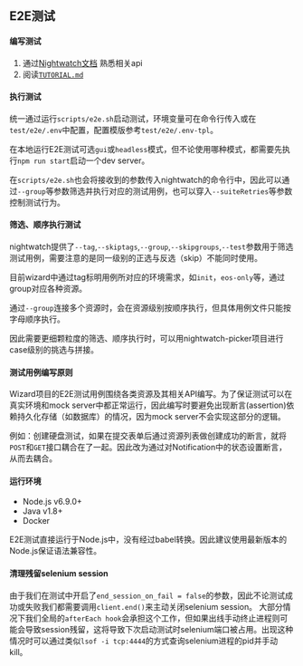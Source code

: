 ## E2E测试

#### 编写测试

1. 通过[Nightwatch文档](http://nightwatchjs.org/) 熟悉相关api
2. 阅读[`TUTORIAL.md`](TUTORIAL.md)

#### 执行测试

统一通过运行`scripts/e2e.sh`启动测试，环境变量可在命令行传入或在`test/e2e/.env`中配置，配置模版参考`test/e2e/.env-tpl`。

在本地运行E2E测试可选`gui`或`headless`模式，但不论使用哪种模式，都需要先执行`npm run start`启动一个dev server。

在`scripts/e2e.sh`也会将接收到的参数传入nightwatch的命令行中，因此可以通过`--group`等参数筛选并执行对应的测试用例，也可以穿入`--suiteRetries`等参数控制测试行为。

#### 筛选、顺序执行测试

nightwatch提供了`--tag`,`--skiptags`,`--group`,`--skipgroups`,`--test`参数用于筛选测试用例，需要注意的是同一级别的正选与反选（skip）不能同时使用。

目前wizard中通过tag标明用例所对应的环境需求，如`init`，`eos-only`等，通过group对应各种资源。

通过`--group`连接多个资源时，会在资源级别按顺序执行，但具体用例文件只能按字母顺序执行。

因此需要更细颗粒度的筛选、顺序执行时，可以用nightwatch-picker项目进行case级别的挑选与拼接。

#### 测试用例编写原则

Wizard项目的E2E测试用例围绕各类资源及其相关API编写。为了保证测试可以在真实环境和mock server中都正常运行，因此编写时要避免出现断言(assertion)依赖持久化存储（如数据库）的情况，因为mock server不会实现这部分的逻辑。

例如：创建硬盘测试，如果在提交表单后通过资源列表做创建成功的断言，就将`POST`和`GET`接口耦合在了一起。因此改为通过对Notification中的状态设置断言，从而去耦合。

#### 运行环境

- Node.js v6.9.0+
- Java v1.8+
- Docker

E2E测试直接运行于Node.js中，没有经过babel转换。因此建议使用最新版本的Node.js保证语法兼容性。

#### 清理残留selenium session

由于我们在测试中开启了`end_session_on_fail = false`的参数，因此不论测试成功或失败我们都需要调用`client.end()`来主动关闭selenium session。
大部分情况下我们全局的`afterEach hook`会承担这个工作，但如果出线手动终止进程则可能会导致session残留，这将导致下次启动测试时selenium端口被占用。出现这种情况时可以通过类似`lsof -i tcp:4444`的方式查询selenium进程的pid并手动kill。
